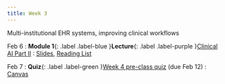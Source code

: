 ```yaml
---
title: Week 3
---
```


Multi-institutional EHR systems, improving clinical workflows

Feb 6
: **Module 1**{: .label .label-blue }**Lecture**{: .label .label-purple }[Clinical AI Part II](/BMI702/lectures/module1/week03)
  : [Slides](#), [Reading List](/BMI702/lectures/module1/week03)

Feb 7
: **Quiz**{: .label .label-green }[Week 4 pre-class quiz](#) (due Feb 12)
  : [Canvas](https://canvas.harvard.edu/courses/117878)
